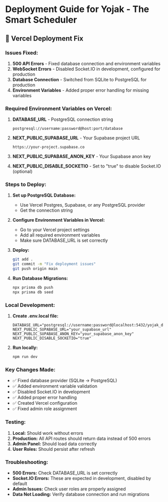 # Deployment Guide for Yojak - The Smart Scheduler

## 🚀 Vercel Deployment Fix

### Issues Fixed:
1. **500 API Errors** - Fixed database connection and environment variables
2. **WebSocket Errors** - Disabled Socket.IO in development, configured for production
3. **Database Connection** - Switched from SQLite to PostgreSQL for production
4. **Environment Variables** - Added proper error handling for missing variables

### Required Environment Variables on Vercel:

1. **DATABASE_URL** - PostgreSQL connection string
   ```
   postgresql://username:password@host:port/database
   ```

2. **NEXT_PUBLIC_SUPABASE_URL** - Your Supabase project URL
   ```
   https://your-project.supabase.co
   ```

3. **NEXT_PUBLIC_SUPABASE_ANON_KEY** - Your Supabase anon key

4. **NEXT_PUBLIC_DISABLE_SOCKETIO** - Set to "true" to disable Socket.IO (optional)

### Steps to Deploy:

1. **Set up PostgreSQL Database:**
   - Use Vercel Postgres, Supabase, or any PostgreSQL provider
   - Get the connection string

2. **Configure Environment Variables in Vercel:**
   - Go to your Vercel project settings
   - Add all required environment variables
   - Make sure DATABASE_URL is set correctly

3. **Deploy:**
   ```bash
   git add .
   git commit -m "Fix deployment issues"
   git push origin main
   ```

4. **Run Database Migrations:**
   ```bash
   npx prisma db push
   npx prisma db seed
   ```

### Local Development:

1. **Create .env.local file:**
   ```env
   DATABASE_URL="postgresql://username:password@localhost:5432/yojak_db"
   NEXT_PUBLIC_SUPABASE_URL="your_supabase_url"
   NEXT_PUBLIC_SUPABASE_ANON_KEY="your_supabase_anon_key"
   NEXT_PUBLIC_DISABLE_SOCKETIO="true"
   ```

2. **Run locally:**
   ```bash
   npm run dev
   ```

### Key Changes Made:

- ✅ Fixed database provider (SQLite → PostgreSQL)
- ✅ Added environment variable validation
- ✅ Disabled Socket.IO in development
- ✅ Added proper error handling
- ✅ Created Vercel configuration
- ✅ Fixed admin role assignment

### Testing:

1. **Local:** Should work without errors
2. **Production:** All API routes should return data instead of 500 errors
3. **Admin Panel:** Should load data correctly
4. **User Roles:** Should persist after refresh

### Troubleshooting:

- **500 Errors:** Check DATABASE_URL is set correctly
- **Socket.IO Errors:** These are expected in development, disabled by default
- **Admin Issues:** Check user roles are properly assigned
- **Data Not Loading:** Verify database connection and run migrations
